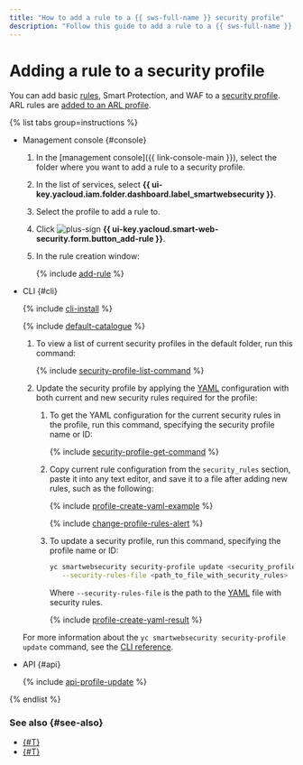 ```yaml
---
title: "How to add a rule to a {{ sws-full-name }} security profile"
description: "Follow this guide to add a rule to a {{ sws-full-name }} security profile."
---
```


# Adding a rule to a security profile

You can add basic [rules](../concepts/rules.md), Smart Protection, and WAF to a [security profile](../concepts/profiles.md). ARL rules are [added to an ARL profile](arl-rule-add.md).

{% list tabs group=instructions %}

- Management console {#console}

   1. In the [management console]({{ link-console-main }}), select the folder where you want to add a rule to a security profile.
   1. In the list of services, select **{{ ui-key.yacloud.iam.folder.dashboard.label_smartwebsecurity }}**.
   1. Select the profile to add a rule to.
   1. Click ![plus-sign](../../_assets/console-icons/plus.svg) **{{ ui-key.yacloud.smart-web-security.form.button_add-rule }}**.
   1. In the rule creation window:

      {% include [add-rule](../../_includes/smartwebsecurity/add-rule.md) %}

- CLI {#cli}

   {% include [cli-install](../../_includes/cli-install.md) %}

   {% include [default-catalogue](../../_includes/default-catalogue.md) %}

   1. To view a list of current security profiles in the default folder, run this command:

      {% include [security-profile-list-command](../../_includes/smartwebsecurity/security-profile-list-command.md) %}

   1. Update the security profile by applying the [YAML](https://en.wikipedia.org/wiki/YAML) configuration with both current and new security rules required for the profile:

      1. To get the YAML configuration for the current security rules in the profile, run this command, specifying the security profile name or ID:

         {% include [security-profile-get-command](../../_includes/smartwebsecurity/security-profile-get-command.md) %}

      1. Copy current rule configuration from the `security_rules` section, paste it into any text editor, and save it to a file after adding new rules, such as the following:

         {% include [profile-create-yaml-example](../../_includes/smartwebsecurity/profile-create-yaml-example.md) %}

         {% include [change-profile-rules-alert](../../_includes/smartwebsecurity/change-profile-rules-alert.md) %}

      1. To update a security profile, run this command, specifying the profile name or ID:

         ```bash
         yc smartwebsecurity security-profile update <security_profile_name_or_ID> \
            --security-rules-file <path_to_file_with_security_rules>
         ```

         Where `--security-rules-file` is the path to the [YAML](https://en.wikipedia.org/wiki/YAML) file with security rules.

         {% include [profile-create-yaml-result](../../_includes/smartwebsecurity/profile-create-yaml-result.md) %}

   For more information about the `yc smartwebsecurity security-profile update` command, see the [CLI reference](../../cli/cli-ref/managed-services/smartwebsecurity/security-profile/update.md).

- API {#api}

   {% include [api-profile-update](../../_includes/smartwebsecurity/api-profile-update.md) %}

{% endlist %}

### See also {#see-also}

* [{#T}](rule-update.md)
* [{#T}](rule-delete.md)
